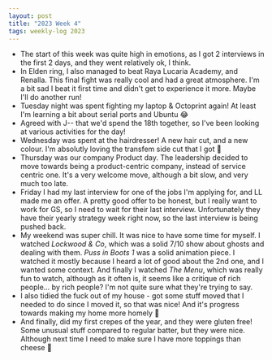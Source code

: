 ```yaml
---
layout: post
title: "2023 Week 4"
tags: weekly-log 2023
---
```


- The start of this week was quite high in emotions, as I got 2 interviews in the first 2 days, and they went relatively ok, I think.
- In Elden ring, I also managed to beat Raya Lucaria Academy, and Renalla. This final fight was really cool and had a great atmosphere. I'm a bit sad I beat it first time and didn't get to experience it more. Maybe I'll do another run! 
- Tuesday night was spent fighting my laptop & Octoprint again! At least I'm learning a bit about serial ports and Ubuntu 😂
- Agreed with J-- that we'd spend the 18th together, so I've been looking at various activities for the day!
- Wednesday was spent at the hairdresser! A new hair cut, and a new colour. I'm absolutly loving the transfem side cut that I got 💖
- Thursday was our company Product day. The leadership decided to move towards being a product-centric company, instead of service centric one. It's a very welcome move, although a bit slow, and very much too late.
- Friday I had my last interview for one of the jobs I'm applying for, and LL made me an offer. A pretty good offer to be honest, but I really want to work for GS, so I need to wait for their last interview. Unfortunately they have their yearly strategy week right now, so the last interview is being pushed back.
- My weekend was super chill. It was nice to have some time for myself. I watched *Lockwood & Co*, which was a solid 7/10 show about ghosts and dealing with them. *Puss in Boots 1* was a solid animation piece. I watched it mostly because I heard a lot of good about the 2nd one, and I wanted some context. And finally I watched *The Menu*, which was really fun to watch, although as it often is, it seems like a critique of rich people... by rich people? I'm not quite sure what they're trying to say.
- I also tidied the fuck out of my house - got some stuff moved that I needed to do since I moved it, so that was nice! And it's progress towards making my home more homely 💖
- And finally, did my first crepes of the year, and they were gluten free! Some unusual stuff compared to regular batter, but they were nice. Although next time I need to make sure I have more toppings than cheese 🤣

